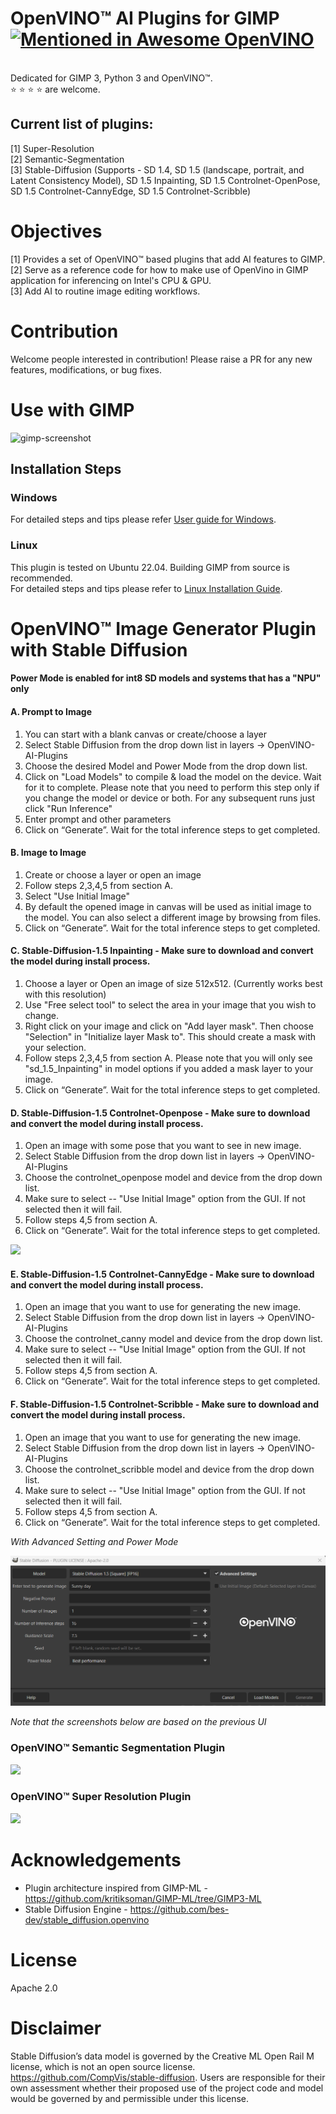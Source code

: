 # OpenVINO™ AI Plugins for GIMP [![Mentioned in Awesome OpenVINO](https://awesome.re/mentioned-badge-flat.svg)](https://github.com/openvinotoolkit/awesome-openvino)

<br>Dedicated for GIMP 3, Python 3 and OpenVINO™.<br> :star: :star: :star: :star: are welcome.<br>

## Current list of plugins:
[1] Super-Resolution <br>
[2] Semantic-Segmentation <br>
[3] Stable-Diffusion (Supports - SD 1.4, SD 1.5 (landscape, portrait, and Latent Consistency Model), SD 1.5 Inpainting, SD 1.5 Controlnet-OpenPose, SD 1.5 Controlnet-CannyEdge, SD 1.5 Controlnet-Scribble) <br>

# Objectives
[1] Provides a set of OpenVINO™ based plugins that add AI features to GIMP. <br>
[2] Serve as a reference code for how to make use of OpenVino in GIMP application for inferencing on Intel's CPU & GPU. <br>
[3] Add AI to routine image editing workflows. <br>

# Contribution
Welcome people interested in contribution!
Please raise a PR for any new features, modifications, or bug fixes.

# Use with GIMP
![gimp-screenshot](gimp-screenshot.PNG)

## Installation Steps
### Windows
For detailed steps and tips please refer [User guide for Windows](./Docs/user_guide_for_windows_users.md).

### Linux
This plugin is tested on Ubuntu 22.04. Building GIMP from source is recommended.<br>
For detailed steps and tips please refer to [Linux Installation Guide](./Docs/linux_install_guide.md).

# OpenVINO™ Image Generator Plugin with Stable Diffusion
#### Power Mode is enabled for int8 SD models and systems that has a "NPU" only 
#### A. Prompt to Image
1. You can start with a blank canvas or create/choose a layer
2. Select Stable Diffusion from the drop down list in layers -> OpenVINO-AI-Plugins
3. Choose the desired Model and Power Mode from the drop down list.
4. Click on "Load Models" to compile & load the model on the device. Wait for it to complete. Please note that you need to perform this step only if you change the model or device or both. For any subsequent runs just click "Run Inference"
5. Enter prompt and other parameters
6. Click on “Generate”. Wait for the total inference steps to get completed.

#### B. Image to Image
1. Create or choose a layer or open an image
2. Follow steps 2,3,4,5 from section A.
3. Select "Use Initial Image"
4. By default the opened image in canvas will be used as initial image to the model. You can also select a different image by browsing from files.
5. Click on “Generate”. Wait for the total inference steps to get completed.

#### C. Stable-Diffusion-1.5 Inpainting - Make sure to download and convert the model during install process.
1. Choose a layer or Open an image of size 512x512. (Currently works best with this resolution)
2. Use "Free select tool" to select the area in your image that you wish to change.
3. Right click on your image and click on "Add layer mask". Then choose "Selection" in "Initialize layer Mask to". This should create a mask with your selection.
4. Follow steps 2,3,4,5 from section A. Please note that you will only see "sd_1.5_Inpainting" in model options if you added a mask layer to your image.
5. Click on “Generate”. Wait for the total inference steps to get completed.

#### D. Stable-Diffusion-1.5 Controlnet-Openpose - Make sure to download and convert the model during install process.
1. Open an image with some pose that you want to see in new image.
2. Select Stable Diffusion from the drop down list in layers -> OpenVINO-AI-Plugins
3. Choose the controlnet_openpose model and device from the drop down list.
4. Make sure to select -- "Use Initial Image" option from the GUI. If not selected then it will fail.
5. Follow steps 4,5 from section A.
6. Click on “Generate”. Wait for the total inference steps to get completed.

![](gifs/controlnet-openpose.png)


#### E. Stable-Diffusion-1.5 Controlnet-CannyEdge - Make sure to download and convert the model during install process.
1. Open an image that you want to use for generating the new image.
2. Select Stable Diffusion from the drop down list in layers -> OpenVINO-AI-Plugins
3. Choose the controlnet_canny model and device from the drop down list.
4. Make sure to select -- "Use Initial Image" option from the GUI. If not selected then it will fail.
5. Follow steps 4,5 from section A.
6. Click on “Generate”. Wait for the total inference steps to get completed.


#### F. Stable-Diffusion-1.5 Controlnet-Scribble - Make sure to download and convert the model during install process.
1. Open an image that you want to use for generating the new image.
2. Select Stable Diffusion from the drop down list in layers -> OpenVINO-AI-Plugins
3. Choose the controlnet_scribble model and device from the drop down list.
4. Make sure to select -- "Use Initial Image" option from the GUI. If not selected then it will fail.
5. Follow steps 4,5 from section A.
6. Click on “Generate”. Wait for the total inference steps to get completed.


_With Advanced Setting and Power Mode_

![](gifs/stable-diffusion2.png)

_Note that the screenshots below are based on the previous UI_



### OpenVINO™ Semantic Segmentation Plugin
![](gifs/semantic-segmentation.webp)

### OpenVINO™ Super Resolution Plugin
![](gifs/super-res.webp)




# Acknowledgements
* Plugin architecture inspired from GIMP-ML - https://github.com/kritiksoman/GIMP-ML/tree/GIMP3-ML
* Stable Diffusion Engine - https://github.com/bes-dev/stable_diffusion.openvino


# License
Apache 2.0


# Disclaimer
Stable Diffusion’s data model is governed by the Creative ML Open Rail M license, which is not an open source license.
https://github.com/CompVis/stable-diffusion. Users are responsible for their own assessment whether their proposed use of the project code and model would be governed by and permissible under this license.
